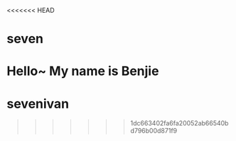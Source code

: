 <<<<<<< HEAD
# seven
Hello~ My name is Benjie
=======
# sevenivan
>>>>>>> 1dc663402fa6fa20052ab66540bd796b00d871f9
